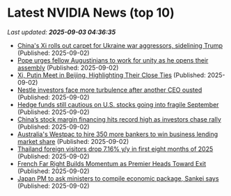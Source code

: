 # Latest NVIDIA News (top 10)
_Last updated: **2025-09-03 04:36:35**_

- [China's Xi rolls out carpet for Ukraine war aggressors, sidelining Trump](https://biztoc.com/x/194d6b14f813c810) (Published: 2025-09-02)
- [Pope urges fellow Augustinians to work for unity as he opens their assembly](https://biztoc.com/x/5dc6c5f95f5beac1) (Published: 2025-09-02)
- [Xi, Putin Meet in Beijing, Highlighting Their Close Ties](https://biztoc.com/x/3bbed35a8fdc2943) (Published: 2025-09-02)
- [Nestle investors face more turbulence after another CEO ousted](https://biztoc.com/x/171b0e4fa80b10a9) (Published: 2025-09-02)
- [Hedge funds still cautious on U.S. stocks going into fragile September](https://biztoc.com/x/b16b2502514762cb) (Published: 2025-09-02)
- [China’s stock margin financing hits record high as investors chase rally](https://biztoc.com/x/22248f479266929c) (Published: 2025-09-02)
- [Australia's Westpac to hire 350 more bankers to win business lending market share](https://biztoc.com/x/e2da27a373dee7d9) (Published: 2025-09-02)
- [Thailand foreign visitors drop 7.16% y/y in first eight months of 2025](https://biztoc.com/x/90b8eb73a5ec81b8) (Published: 2025-09-02)
- [French Far Right Builds Momentum as Premier Heads Toward Exit](https://biztoc.com/x/4351e53d0479909d) (Published: 2025-09-02)
- [Japan PM to ask ministers to compile economic package, Sankei says](https://biztoc.com/x/cc592cd7b45a5521) (Published: 2025-09-02)
